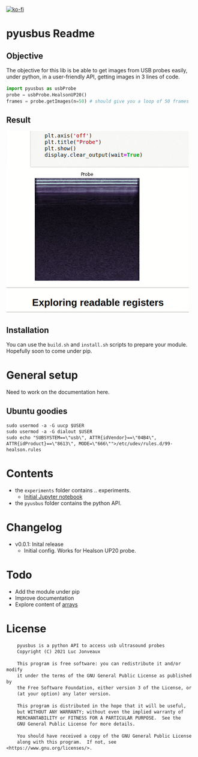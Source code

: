 [![ko-fi](https://www.ko-fi.com/img/githubbutton_sm.svg)](https://ko-fi.com/G2G81MT0G)


# pyusbus Readme

## Objective

The objective for this lib is be able to get images from USB probes easily, under python, in a user-friendly API, getting images in 3 lines of code.

```python
import pyusbus as usbProbe
probe = usbProbe.HealsonUP20() 
frames = probe.getImages(n=50) # should give you a loop of 50 frames
```

## Result

![](/experiments/images/first.gif)

## Installation

You can use the `build.sh` and `install.sh` scripts to prepare your module. Hopefully soon to come under pip.

# General setup
 
Need to work on the documentation here.

## Ubuntu goodies

```
sudo usermod -a -G uucp $USER
sudo usermod -a -G dialout $USER
sudo echo "SUBSYSTEM==\"usb\", ATTR{idVendor}==\"04B4\", ATTR{idProduct}==\"8613\", MODE=\"666\"">/etc/udev/rules.d/99-healson.rules 
```

# Contents

* the `experiments` folder contains .. experiments.
  * [Initial Jupyter notebook](/experiments/20210325-InitialTest.ipynb)
* the `pyusbus` folder contains the python API.


# Changelog


* v0.0.1: Inital release
  * Initial config. Works for Healson UP20 probe.

# Todo

* Add the module under pip
* Improve documentation
* Explore content of [arrays](/pyusbus/config_arrays.py)

# License

```
    pyusbus is a python API to access usb ultrasound probes
    Copyright (C) 2021 Luc Jonveaux

    This program is free software: you can redistribute it and/or modify
    it under the terms of the GNU General Public License as published by
    the Free Software Foundation, either version 3 of the License, or
    (at your option) any later version.

    This program is distributed in the hope that it will be useful,
    but WITHOUT ANY WARRANTY; without even the implied warranty of
    MERCHANTABILITY or FITNESS FOR A PARTICULAR PURPOSE.  See the
    GNU General Public License for more details.

    You should have received a copy of the GNU General Public License
    along with this program.  If not, see <https://www.gnu.org/licenses/>.
```


